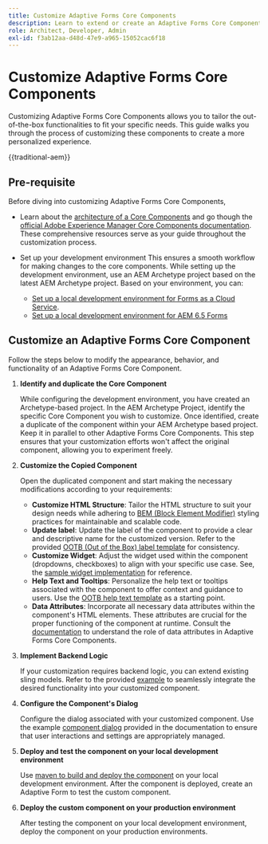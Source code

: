 ```yaml
---
title: Customize Adaptive Forms Core Components
description: Learn to extend or create an Adaptive Forms Core Component to implement functionality tailored for your organization.
role: Architect, Developer, Admin
exl-id: f3ab12aa-d48d-47e9-a965-15052cac6f18
---
```

# Customize Adaptive Forms Core Components

Customizing Adaptive Forms Core Components allows you to tailor the out-of-the-box functionalities to fit your specific needs. This guide walks you through the process of customizing these components to create a more personalized experience. 

{{traditional-aem}}

## Pre-requisite

Before diving into customizing Adaptive Forms Core Components,

* Learn about the [architecture of a Core Components](customizing.md#customizing-the-markup-customizing-the-markup) and go though the [official Adobe Experience Manager Core Components documentation](customizing.md). These comprehensive resources serve as your guide throughout the customization process.
* Set up your development environment This ensures a smooth workflow for making changes to the core components. While setting up the development environment, use an AEM Archetype project based on the latest AEM Archetype project. Based on your environment, you can: 
    
    * [Set up a local development environment for Forms as a Cloud Service](https://experienceleague.adobe.com/docs/experience-manager-cloud-service/content/forms/setup-configure-migrate/setup-local-development-environment.html).  
    * [Set up a local development environment for AEM 6.5 Forms](https://experienceleague.adobe.com/docs/experience-manager-learn/foundation/development/set-up-a-local-aem-development-environment.html) 

## Customize an Adaptive Forms Core Component

Follow the steps below to modify the appearance, behavior, and functionality of an Adaptive Forms Core Component.

1. **Identify and duplicate the Core Component** 

    While configuring the development environment, you have created an Archetype-based project. In the AEM Archetype Project, identify the specific Core Component you wish to customize. Once identified, create a duplicate of the component within your AEM Archetype based project. Keep it in parallel to other Adaptive Forms Core Components. This step ensures that your customization efforts won't affect the original component, allowing you to experiment freely.

1. **Customize the Copied Component**

    Open the duplicated component and start making the necessary modifications according to your requirements:

    * **Customize HTML Structure**: Tailor the HTML structure to suit your design needs while adhering to [BEM (Block Element Modifier)](https://github.com/adobe/aem-core-wcm-components/wiki/css-coding-conventions) styling practices for maintainable and scalable code.
    * **Update label**: Update the label of the component to provide a clear and descriptive name for the customized version. Refer to the provided [OOTB (Out of the Box) label template](https://github.com/adobe/aem-core-forms-components/blob/master/ui.af.apps/src/main/content/jcr_root/apps/core/fd/components/af-commons/v1/fieldTemplates/label.html) for consistency.
    * **Customize Widget**: Adjust the widget used within the component (dropdowns, checkboxes) to align with your specific use case. See, the [sample widget implementation](https://github.com/adobe/aem-core-forms-components/blob/master/ui.af.apps/src/main/content/jcr_root/apps/core/fd/components/form/textinput/v1/textinput/textinput.html) for reference.
    * **Help Text and Tooltips**: Personalize the help text or tooltips associated with the component to offer context and guidance to users. Use the [OOTB help text template](https://github.com/adobe/aem-core-forms-components/blob/master/ui.af.apps/src/main/content/jcr_root/apps/core/fd/components/af-commons/v1/fieldTemplates/questionMark.html) as a starting point.
    * **Data Attributes**: Incorporate all necessary data attributes within the component's HTML elements. These attributes are crucial for the proper functioning of the component at runtime. Consult the [documentation](https://github.com/adobe/aem-core-forms-components/tree/master/ui.af.apps/src/main/content/jcr_root/apps/core/fd/components/form/textinput/v1/textinput) to understand the role of data attributes in Adaptive Forms Core Components.

1. **Implement Backend Logic**

    If your customization requires backend logic, you can extend existing sling models. Refer to the provided [example](https://github.com/adobe/aem-core-forms-components/blob/master/bundles/af-core/src/main/java/com/adobe/cq/forms/core/components/internal/models/v1/form/TextInputImpl.java) to seamlessly integrate the desired functionality into your customized component.

1. **Configure the Component's Dialog**

    Configure the dialog associated with your customized component. Use the example [component dialog](https://github.com/adobe/aem-core-forms-components/blob/master/ui.af.apps/src/main/content/jcr_root/apps/core/fd/components/form/textinput/v1/textinput/_cq_dialog/.content.xml) provided in the documentation to ensure that user interactions and settings are appropriately managed.

1. **Deploy and test the component on your local development environment**

    Use [maven to build and deploy the component](https://experienceleague.adobe.com/docs/experience-manager-core-components/using/developing/archetype/using.html#building-and-installing) on your local development environment. After the component is deployed, create an Adaptive Form to test the custom component. 

1. **Deploy the custom component on your production environment**

    After testing the component on your local development environment, deploy the component on your production environments.
